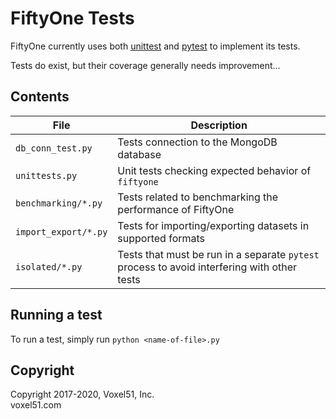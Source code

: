 # FiftyOne Tests

FiftyOne currently uses both
[unittest](https://docs.python.org/3/library/unittest.html) and
[pytest](https://docs.pytest.org/en/stable) to implement its tests.

Tests do exist, but their coverage generally needs improvement...

## Contents

| File                 | Description                                                                                 |
| -------------------- | ------------------------------------------------------------------------------------------- |
| `db_conn_test.py`    | Tests connection to the MongoDB database                                                    |
| `unittests.py`       | Unit tests checking expected behavior of `fiftyone`                                         |
| `benchmarking/*.py`  | Tests related to benchmarking the performance of FiftyOne                                   |
| `import_export/*.py` | Tests for importing/exporting datasets in supported formats                                 |
| `isolated/*.py`      | Tests that must be run in a separate `pytest` process to avoid interfering with other tests |

## Running a test

To run a test, simply run `python <name-of-file>.py`

## Copyright

Copyright 2017-2020, Voxel51, Inc.<br> voxel51.com
